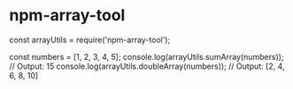 # npm-array-tool
const arrayUtils = require('npm-array-tool');

const numbers = [1, 2, 3, 4, 5];
console.log(arrayUtils.sumArray(numbers)); // Output: 15
console.log(arrayUtils.doubleArray(numbers)); // Output: [2, 4, 6, 8, 10]
